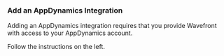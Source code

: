 ### Add an AppDynamics Integration

Adding an AppDynamics integration requires that you provide Wavefront with access to your AppDynamics account. 

Follow the instructions on the left.
